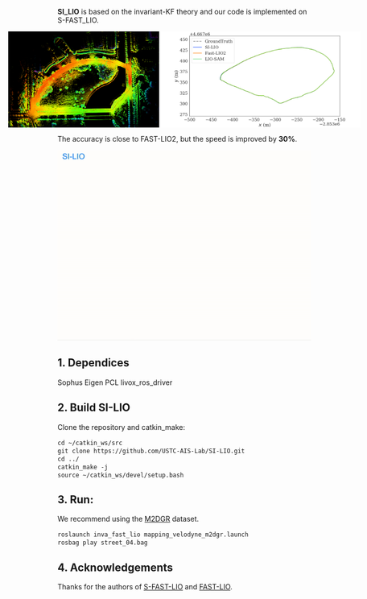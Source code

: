 **SI_LIO** is based on the invariant-KF theory and our code is implemented on S-FAST_LIO.
<p align="center" style="display: flex; justify-content: center;">
    <img src="./img/street_04.png" alt="drawing" width="300"/>
    <img src="./img/street_04_com.png" alt="drawing" width="400"/>
</p>

The accuracy is close to FAST-LIO2, but the speed is improved by **30%**.
<p align='center'>
    <img src="./img/compare.gif" alt="drawing" width="600"/>
</p>

## 1. Dependices
Sophus
Eigen
PCL
livox_ros_driver

## 2. Build SI-LIO
Clone the repository and catkin_make:

```
cd ~/catkin_ws/src
git clone https://github.com/USTC-AIS-Lab/SI-LIO.git
cd ../
catkin_make -j
source ~/catkin_ws/devel/setup.bash
```

## 3. Run:
We recommend using the [M2DGR](https://github.com/SJTU-ViSYS/M2DGR) dataset.
```
roslaunch inva_fast_lio mapping_velodyne_m2dgr.launch
rosbag play street_04.bag
```

## 4. Acknowledgements
Thanks for the authors of [S-FAST-LIO](https://github.com/zlwang7/S-FAST_LIO.git) and [FAST-LIO](https://github.com/hku-mars/FAST_LIO).

